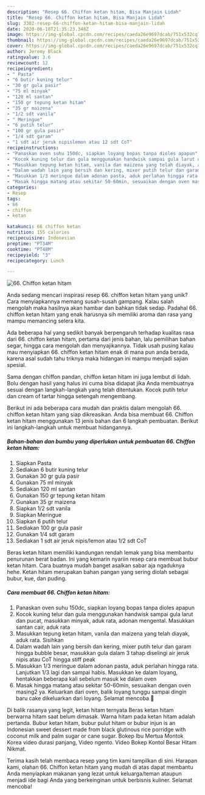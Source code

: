 ```yaml
---
description: "Resep 66. Chiffon ketan hitam, Bisa Manjain Lidah"
title: "Resep 66. Chiffon ketan hitam, Bisa Manjain Lidah"
slug: 3302-resep-66-chiffon-ketan-hitam-bisa-manjain-lidah
date: 2020-06-18T21:35:23.348Z
image: https://img-global.cpcdn.com/recipes/caeda26e9697dcab/751x532cq70/66-chiffon-ketan-hitam-foto-resep-utama.jpg
thumbnail: https://img-global.cpcdn.com/recipes/caeda26e9697dcab/751x532cq70/66-chiffon-ketan-hitam-foto-resep-utama.jpg
cover: https://img-global.cpcdn.com/recipes/caeda26e9697dcab/751x532cq70/66-chiffon-ketan-hitam-foto-resep-utama.jpg
author: Jeremy Black
ratingvalue: 3.6
reviewcount: 12
recipeingredient:
- " Pasta"
- "6 butir kuning telur"
- "30 gr gula pasir"
- "75 ml minyak"
- "120 ml santan"
- "150 gr tepung ketan hitam"
- "35 gr maizena"
- "1/2 sdt vanila"
- " Meringue"
- "6 putih telur"
- "100 gr gula pasir"
- "1/4 sdt garam"
- "1 sdt air jeruk nipislemon atau 12 sdt CoT"
recipeinstructions:
- "Panaskan oven suhu 150dc, siapkan loyang bopas tanpa dioles apapun"
- "Kocok kuning telur dan gula menggunakan handwisk sampai gula larut dan pucat, masukkan minyak, aduk rata, adonan mengental. Masukkan santan cair, aduk rata"
- "Masukkan tepung ketan hitam, vanila dan maizena yang telah diayak, aduk rata. Sisihkan"
- "Dalam wadah lain yang bersih dan kering, mixer putih telur dan garam hingga bubble besar, masukkan gula dalam 3 tahap diselingi air jeruk nipis atau CoT hingga stiff peak"
- "Masukkan 1/3 meringue dalam adonan pasta, aduk perlahan hingga rata. Lanjutkan 1/3 lagi dan sampai habis. Masukkan ke dalam loyang, hentakkan beberapa kali sebelum masuk ke dalam oven"
- "Masak hingga matang atau sekitar 50-60min, sesuaikan dengan oven masing2 ya. Keluarkan dari oven, balik loyang tunggu sampai dingin baru cake dikeluarkan dari loyang. Selamat mencoba 🥰"
categories:
- Resep
tags:
- 66
- chiffon
- ketan

katakunci: 66 chiffon ketan 
nutrition: 155 calories
recipecuisine: Indonesian
preptime: "PT34M"
cooktime: "PT48M"
recipeyield: "3"
recipecategory: Lunch

---
```



![66. Chiffon ketan hitam](https://img-global.cpcdn.com/recipes/caeda26e9697dcab/751x532cq70/66-chiffon-ketan-hitam-foto-resep-utama.jpg)

Anda sedang mencari inspirasi resep 66. chiffon ketan hitam yang unik? Cara menyiapkannya memang susah-susah gampang. Kalau salah mengolah maka hasilnya akan hambar dan bahkan tidak sedap. Padahal 66. chiffon ketan hitam yang enak harusnya sih memiliki aroma dan rasa yang mampu memancing selera kita.

Ada beberapa hal yang sedikit banyak berpengaruh terhadap kualitas rasa dari 66. chiffon ketan hitam, pertama dari jenis bahan, lalu pemilihan bahan segar, hingga cara mengolah dan menyajikannya. Tidak usah pusing kalau mau menyiapkan 66. chiffon ketan hitam enak di mana pun anda berada, karena asal sudah tahu triknya maka hidangan ini mampu menjadi sajian spesial.

Sama dengan chiffon pandan, chiffon ketan hitam ini juga lembut di lidah. Bolu dengan hasil yang halus ini cuma bisa didapat jika Anda membuatnya sesuai dengan langkah-langkah yang telah ditentukan. Kocok putih telur dan cream of tartar hingga setengah mengembang.


Berikut ini ada beberapa cara mudah dan praktis dalam mengolah 66. chiffon ketan hitam yang siap dikreasikan. Anda bisa membuat 66. Chiffon ketan hitam menggunakan 13 jenis bahan dan 6 langkah pembuatan. Berikut ini langkah-langkah untuk membuat hidangannya.

<!--inarticleads1-->

##### Bahan-bahan dan bumbu yang diperlukan untuk pembuatan 66. Chiffon ketan hitam:

1. Siapkan  Pasta
1. Sediakan 6 butir kuning telur
1. Gunakan 30 gr gula pasir
1. Gunakan 75 ml minyak
1. Sediakan 120 ml santan
1. Gunakan 150 gr tepung ketan hitam
1. Gunakan 35 gr maizena
1. Siapkan 1/2 sdt vanila
1. Siapkan  Meringue
1. Siapkan 6 putih telur
1. Sediakan 100 gr gula pasir
1. Gunakan 1/4 sdt garam
1. Sediakan 1 sdt air jeruk nipis/lemon atau 1/2 sdt CoT


Beras ketan hitam memiliki kandungan rendah lemak yang bisa membantu penurunan berat badan. Ini yang kemarin nyariin resep cara membuat bubur ketan hitam. Cara buatnya mudah banget asalkan sabar aja ngaduknya hehe. Ketan hitam merupakan bahan pangan yang sering diolah sebagai bubur, kue, dan puding. 

<!--inarticleads2-->

##### Cara membuat 66. Chiffon ketan hitam:

1. Panaskan oven suhu 150dc, siapkan loyang bopas tanpa dioles apapun
1. Kocok kuning telur dan gula menggunakan handwisk sampai gula larut dan pucat, masukkan minyak, aduk rata, adonan mengental. Masukkan santan cair, aduk rata
1. Masukkan tepung ketan hitam, vanila dan maizena yang telah diayak, aduk rata. Sisihkan
1. Dalam wadah lain yang bersih dan kering, mixer putih telur dan garam hingga bubble besar, masukkan gula dalam 3 tahap diselingi air jeruk nipis atau CoT hingga stiff peak
1. Masukkan 1/3 meringue dalam adonan pasta, aduk perlahan hingga rata. Lanjutkan 1/3 lagi dan sampai habis. Masukkan ke dalam loyang, hentakkan beberapa kali sebelum masuk ke dalam oven
1. Masak hingga matang atau sekitar 50-60min, sesuaikan dengan oven masing2 ya. Keluarkan dari oven, balik loyang tunggu sampai dingin baru cake dikeluarkan dari loyang. Selamat mencoba 🥰


Di balik rasanya yang legit, ketan hitam ternyata Beras ketan hitam berwarna hitam saat belum dimasak. Warna hitam pada ketan hitam adalah pertanda. Bubur ketan hitam, bubur pulut hitam or bubur injun is an Indonesian sweet dessert made from black glutinous rice porridge with coconut milk and palm sugar or cane sugar. Bokep Ibu Mertua Montok Korea video durasi panjang, Video ngento. Video Bokep Kontol Besar Hitam Nikmat. 

Terima kasih telah membaca resep yang tim kami tampilkan di sini. Harapan kami, olahan 66. Chiffon ketan hitam yang mudah di atas dapat membantu Anda menyiapkan makanan yang lezat untuk keluarga/teman ataupun menjadi ide bagi Anda yang berkeinginan untuk berbisnis kuliner. Selamat mencoba!
